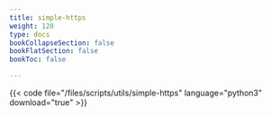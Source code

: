 ```yaml
---
title: simple-https
weight: 120
type: docs
bookCollapseSection: false
bookFlatSection: false
bookToc: false

---
```


{{< code file="/files/scripts/utils/simple-https" language="python3" download="true" >}}
